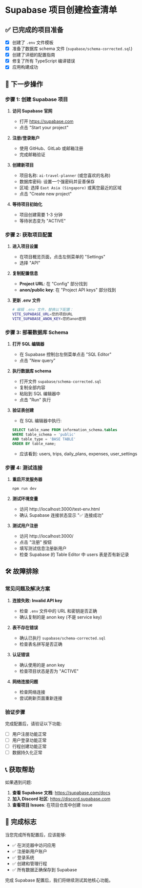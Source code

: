 # Supabase 项目创建检查清单

## ✅ 已完成的项目准备

- [x] 创建了 `.env` 文件模板
- [x] 准备了数据库 schema 文件 (`supabase/schema-corrected.sql`)
- [x] 创建了详细的配置指南
- [x] 修复了所有 TypeScript 编译错误
- [x] 应用构建成功

## 🔄 下一步操作

### 步骤 1: 创建 Supabase 项目

1. **访问 Supabase 官网**
   - 打开 https://supabase.com
   - 点击 "Start your project"

2. **注册/登录账户**
   - 使用 GitHub、GitLab 或邮箱注册
   - 完成邮箱验证

3. **创建新项目**
   - 项目名称: `ai-travel-planner` (或您喜欢的名称)
   - 数据库密码: 设置一个强密码并妥善保存
   - 区域: 选择 `East Asia (Singapore)` 或离您最近的区域
   - 点击 "Create new project"

4. **等待项目初始化**
   - 项目创建需要 1-3 分钟
   - 等待状态变为 "ACTIVE"

### 步骤 2: 获取项目配置

1. **进入项目设置**
   - 在项目概览页面，点击左侧菜单的 "Settings"
   - 选择 "API"

2. **复制配置信息**
   - **Project URL**: 在 "Config" 部分找到
   - **anon/public key**: 在 "Project API keys" 部分找到

3. **更新 .env 文件**
   ```bash
   # 编辑 .env 文件，替换以下配置：
   VITE_SUPABASE_URL=您的项目URL
   VITE_SUPABASE_ANON_KEY=您的anon密钥
   ```

### 步骤 3: 部署数据库 Schema

1. **打开 SQL 编辑器**
   - 在 Supabase 控制台左侧菜单点击 "SQL Editor"
   - 点击 "New query"

2. **执行数据库 schema**
   - 打开文件 `supabase/schema-corrected.sql`
   - 复制全部内容
   - 粘贴到 SQL 编辑器中
   - 点击 "Run" 执行

3. **验证表创建**
   - 在 SQL 编辑器中执行:
   ```sql
   SELECT table_name FROM information_schema.tables 
   WHERE table_schema = 'public' 
   AND table_type = 'BASE TABLE'
   ORDER BY table_name;
   ```
   - 应该看到: users, trips, daily_plans, expenses, user_settings

### 步骤 4: 测试连接

1. **重启开发服务器**
   ```bash
   npm run dev
   ```

2. **测试环境变量**
   - 访问 http://localhost:3000/test-env.html
   - 确认 Supabase 连接状态显示 "✅ 连接成功"

3. **测试用户注册**
   - 访问 http://localhost:3000/
   - 点击 "注册" 按钮
   - 填写测试信息注册新用户
   - 检查 Supabase 的 Table Editor 中 users 表是否有新记录

## 🛠️ 故障排除

### 常见问题及解决方案

1. **连接失败: Invalid API key**
   - 检查 `.env` 文件中的 URL 和密钥是否正确
   - 确认复制的是 anon key (不是 service key)

2. **表不存在错误**
   - 确认已执行 `supabase/schema-corrected.sql`
   - 检查表名拼写是否正确

3. **认证错误**
   - 确认使用的是 anon key
   - 检查项目状态是否为 "ACTIVE"

4. **网络连接问题**
   - 检查网络连接
   - 尝试刷新页面重新连接

### 验证步骤

完成配置后，请验证以下功能:

- [ ] 用户注册功能正常
- [ ] 用户登录功能正常  
- [ ] 行程创建功能正常
- [ ] 数据持久化正常

## 📞 获取帮助

如果遇到问题:

1. **查看 Supabase 文档**: https://supabase.com/docs
2. **加入 Discord 社区**: https://discord.supabase.com
3. **查看项目 Issues**: 在项目仓库中创建 issue

## 🎯 完成标志

当您完成所有配置后，应该能够:

- ✅ 在浏览器中访问应用
- ✅ 注册新用户账户
- ✅ 登录系统
- ✅ 创建和管理行程
- ✅ 所有数据正确保存到 Supabase

完成 Supabase 配置后，我们将继续测试其他核心功能。